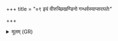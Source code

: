 +++
title = "०९ इयं वीरुच्छिखण्डिनो गन्धर्वस्याप्सरापतेः"

+++
<details><summary>मूलम् (GR)</summary>

इयं वीरुच्छिखण्डिनो  
गन्धर्वस्याप्सरापतेः ।  
भिनत्तु मुष्काव् अपि यातु शेफः ॥
</details>